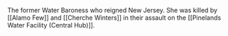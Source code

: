 The former Water Baroness who reigned New Jersey.  She was killed by [[Alamo Few]] and [[Cherche Winters]] in their assault on the [[Pinelands Water Facility (Central Hub)]].